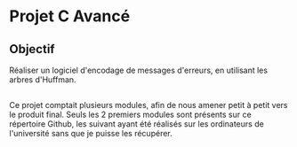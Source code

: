 # Projet C Avancé

## Objectif
Réaliser un logiciel d'encodage de messages d'erreurs, en utilisant les arbres d'Huffman.

## 
Ce projet comptait plusieurs modules, afin de nous amener petit à petit vers le produit final.
Seuls les 2 premiers modules sont présents sur ce répertoire Github, les suivant ayant été réalisés sur les ordinateurs de l'université sans que je puisse les récupérer.
